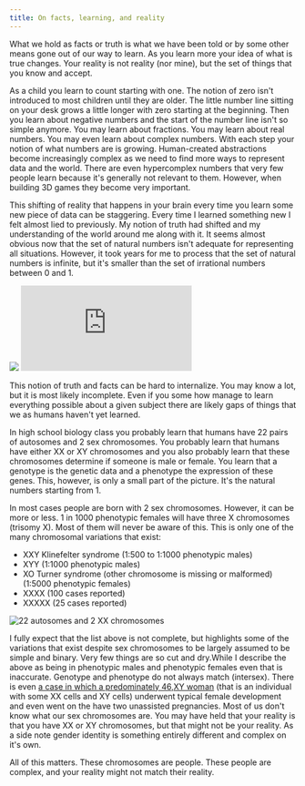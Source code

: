 ```yaml
---
title: On facts, learning, and reality
---
```


What we hold as facts or truth is what we have been told or by some other means gone out of our way to learn. As you learn more your idea of what is true changes. Your reality is not reality (nor mine), but the set of things that you know and accept. 

As a child you learn to count starting with one. The notion of zero isn't introduced to most children until they are older. The little number line sitting on your desk grows a little longer with zero starting at the beginning. Then you learn about negative numbers and the start of the number line isn't so simple anymore. You may learn about fractions. You may learn about real numbers. You may even learn about complex numbers. With each step your notion of what numbers are is growing. Human-created abstractions become increasingly complex as we need to find more ways to represent data and the world. There are even hypercomplex numbers that very few people learn because it's generally not relevant to them. However, when building 3D games they become very important.

This shifting of reality that happens in your brain every time you learn some new piece of data can be staggering. Every time I learned something new I felt almost lied to previously. My notion of truth had shifted and my understanding of the world around me along with it. It seems almost obvious now that the set of natural numbers isn't adequate for representing all situations. However, it took years for me to process that the set of natural numbers is infinite, but it's smaller than the set of irrational numbers between 0 and 1. 

<div class="youtube_resize">
	<img src="/images/youtube_placeholder.png">
	<iframe class="youtube_frame" src="http://www.youtube.com/embed/C52zDdYpGIA?rel=0" frameborder="0" allowfullscreen></iframe>
</div>

This notion of truth and facts can be hard to internalize. You may know a lot, but it is most likely incomplete. Even if you some how manage to learn everything possible about a given subject there are likely gaps of things that we as humans haven't yet learned.

In high school biology class you probably learn that humans have 22 pairs of autosomes and 2 sex chromosomes. You probably learn that humans have either XX or XY chromosomes and you also probably learn that these chromosomes determine if someone is male or female. You learn that a genotype is the genetic data and a phenotype the expression of these genes. This, however, is only a small part of the picture. It's the natural numbers starting from 1. 

In most cases people are born with 2 sex chromosomes. However, it can be more or less. 1 in 1000 phenotypic females will have three X chromosomes (trisomy X). Most of them will never be aware of this. This is only one of the many chromosomal variations that exist:

- XXY Klinefelter syndrome (1:500 to 1:1000 phenotypic males)
- XYY (1:1000 phenotypic males)
- XO Turner syndrome (other chromosome is missing or malformed) (1:5000 phenotypic females)
- XXXX (100 cases reported)
- XXXXX (25 cases reported)


![22 autosomes and 2 XX chromosomes](chromosomes.jpg)

I fully expect that the list above is not complete, but highlights some of the variations that exist despite sex chromosomes to be largely assumed to be simple and binary. Very few things are so cut and dry.While I describe the above as being in phenotypic males and phenotypic females even that is inaccurate. Genotype and phenotype do not always match (intersex). There is even [a case in which a predominately 46,XY woman](http://jcem.endojournals.org/content/93/1/182.abstract) (that is an individual with some XX cells and XY cells) underwent typical female development and even went on the have two unassisted pregnancies. Most of us don't know what our sex chromosomes are. You may have held that your reality is that you have XX or XY chromosomes, but that might not be your reality. As a side note gender identity is something entirely different and complex on it's own. 

All of this matters. These chromosomes are people. These people are complex, and your reality might not match their reality. 